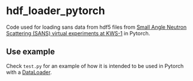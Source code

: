 # hdf_loader_pytorch

Code used for loading sans data from hdf5 files from [Small Angle Neutron Scattering (SANS) virtual experiments at KWS-1]() in Pytorch.

## Use example

Check `test.py` for an example of how it is intended to be used in Pytorch with a [DataLoader](https://pytorch.org/docs/stable/data.html#torch.utils.data.DataLoader).